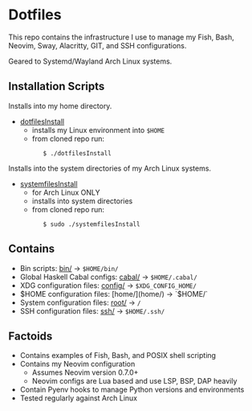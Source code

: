 # Dotfiles

This repo contains the infrastructure I use to manage
my Fish, Bash, Neovim, Sway, Alacritty, GIT, and SSH
configurations.

Geared to Systemd/Wayland Arch Linux systems.

## Installation Scripts

Installs into my home directory.

* [dotfilesInstall](dotfilesInstall)
  * installs my Linux environment into `$HOME`
  * from cloned repo run:
    ```
       $ ./dotfilesInstall
    ```

Installs into the system directories of my Arch Linux systems.

* [systemfilesInstall](systemfilesInstall)
  * for Arch Linux ONLY
  * installs into system directories
  * from cloned repo run:
    ```
       $ sudo ./systemfilesInstall
    ```

## Contains

* Bin scripts: [bin/](bin/) -> `$HOME/bin/`
* Global Haskell Cabal configs: [cabal/](cabal/) -> `$HOME/.cabal/`
* XDG configuration files: [config/](config/) -> `$XDG_CONFIG_HOME/`
* $HOME configuration files: [home/](home/) -> `$HOME/`
* System configuration files: [root/](root/) -> `/`
* SSH configuration files: [ssh/](ssh/) -> `$HOME/.ssh/`

## Factoids

* Contains examples of Fish, Bash, and POSIX shell scripting
* Contains my Neovim configuration
  * Assumes Neovim version 0.7.0+
  * Neovim configs are Lua based and use LSP, BSP, DAP heavily
* Contain Pyenv hooks to manage Python versions and environments
* Tested regularly against Arch Linux
